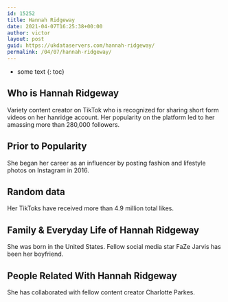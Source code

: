 ```yaml
---
id: 15252
title: Hannah Ridgeway
date: 2021-04-07T16:25:38+00:00
author: victor
layout: post
guid: https://ukdataservers.com/hannah-ridgeway/
permalink: /04/07/hannah-ridgeway/
---
```


* some text
{: toc}


## Who is Hannah Ridgeway



Variety content creator on TikTok who is recognized for sharing short form videos on her hanridge account. Her popularity on the platform led to her amassing more than 280,000 followers.

                
                
                
## Prior to Popularity



She began her career as an influencer by posting fashion and lifestyle photos on Instagram in 2016.

                
                
                
## Random data



Her TikToks have received more than 4.9 million total likes. 

                
                
                
## Family & Everyday Life of Hannah Ridgeway



She was born in the United States. Fellow social media star FaZe Jarvis has been her boyfriend.

                
                
                
## People Related With Hannah Ridgeway



She has collaborated with fellow content creator Charlotte Parkes. 

                
              
            
          
          
          